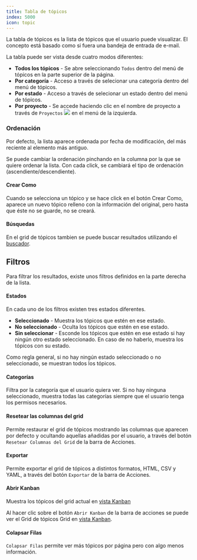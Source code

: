 ```yaml
---
title: Tabla de tópicos
index: 5000
icon: topic
---
```


La tabla de tópicos es la lista de tópicos que el usuario puede visualizar.  El concepto está basado como si fuera una
bandeja de entrada de e-mail.

La tabla puede ser vista desde cuatro modos diferentes:

- **Todos los tópicos** - Se abre seleccionando `Todos` dentro del menú de tópicos en la parte superior de la página.
- **Por categoría** - Acceso a través de selecionar una categoría dentro del menú de tópicos.
- **Por estado** - Acceso a través de selecionar un estado dentro del menú de tópicos.
- **Por proyecto** - Se accede haciendo clic en el nombre de proyecto a través de `Proyectos`
  ![](/static/images/icons/project.svg) en el menú de la izquierda.

### Ordenación

Por defecto, la lista aparece ordenada por fecha de modificación, del más reciente al elemento más antiguo.

Se puede cambiar la ordenación pinchando en la columna por la que se quiere ordenar la lista.  Con cada click, se
cambiará el tipo de ordenación (ascendiente/descendiente).

#### Crear Como

Cuando se selecciona un tópico y se hace click en el botón Crear Como, aparece un nuevo tópico relleno con la
información del original, pero hasta que éste no se guarde, no se creará.

#### Búsquedas

En el grid de tópicos tambien se puede buscar resultados utilizando el [buscador](/getting-started/search-syntax).

## Filtros

Para filtrar los resultados, existe unos filtros definidos en la parte derecha de la lista.

#### Estados

En cada uno de los filtros existen tres estados diferentes.

- **Seleccionado** - Muestra los tópicos que estén en ese estado.
- **No seleccionado** - Oculta los tópicos que estén en ese estado.
- **Sin seleccionar** - Esconde los tópicos que estén en ese estado si hay ningún otro estado seleccionado. En caso de
  no haberlo, muestra los tópicos con su estado.

Como regla general, si no hay ningún estado seleccionado o no seleccionado, se muestran todos los tópicos.

#### Categorías

Filtra por la categoría que el usuario quiera ver. Si no hay ninguna seleccionado, muestra todas las categorías siempre
que el usuario tenga los permisos necesarios.

#### Resetear las columnas del grid

Permite restaurar el grid de tópicos mostrando las columnas que aparecen por defecto y ocultando aquellas añadidas por
el usuario, a través del botón `Resetear Columnas del Grid` de la barra de Acciones.

#### Exportar

Permite exportar el grid de tópicos a distintos formatos, HTML, CSV y YAML, a través del botón `Exportar` de la barra de
Acciones.

#### Abrir Kanban

Muestra los tópicos del grid actual en [vista Kanban](/getting-started/kanban)

Al hacer clic sobre el botón `Abrir Kanban` de la barra de acciones se puede ver el Grid de tópicos Grid en [vista
Kanban](/getting-started/kanban).

#### Colapsar Filas

`Colapsar Filas` permite ver más tópicos por página pero con algo menos información.
